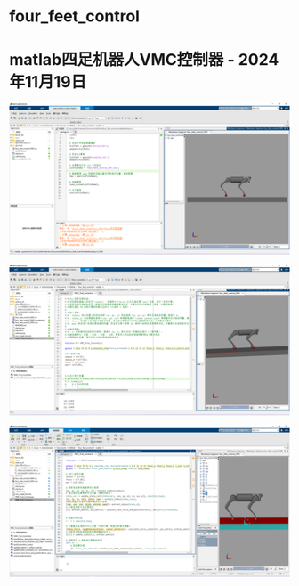 # four_feet_control
 # matlab四足机器人VMC控制器 - 2024年11月19日

![matlab仿真运行界面](image/README/matlab仿真运行界面)

![VMC_Trot控制控制代码](image/README/VMC_Trot控制控制代码)

![matlab代码控制](image/README/matlab代码控制)

